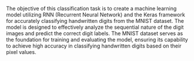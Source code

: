
The objective of this classification task is to create a machine learning model utilizing RNN (Recurrent Neural Network) and the Keras framework for accurately classifying handwritten digits from the MNIST dataset. The model is designed to effectively analyze the sequential nature of the digit images and predict the correct digit labels. The MNIST dataset serves as the foundation for training and evaluating the model, ensuring its capability to achieve high accuracy in classifying handwritten digits based on their pixel values.
